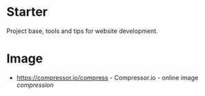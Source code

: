 # Starter
Project base, tools and tips for website development.

# Image
- https://compressor.io/compress - Compressor.io - online image *compression*